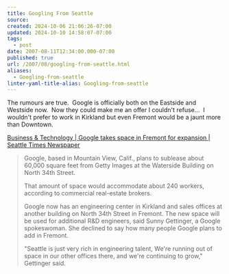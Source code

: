 ```yaml
---
title: Googling From Seattle
source: 
created: 2024-10-06 21:06:26-07:00
updated: 2024-10-10 14:58:07-07:00
tags:
  - post
date: 2007-08-11T12:34:00.000-07:00
published: true
url: /2007/08/googling-from-seattle.html
aliases:
  - Googling-from-seattle
linter-yaml-title-alias: Googling-from-seattle
---
```



The rumours are true.  Google is officially both on the Eastside and Westside now.  Now they could make me an offer I couldn't refuse...  I wouldn't prefer to work in Kirkland but even Fremont would be a jaunt more than Downtown.  
  
[Business & Technology | Google takes space in Fremont for expansion | Seattle Times Newspaper](http://seattletimes.nwsource.com/html/businesstechnology/2003712850_webgoogle18.html)  

> Google, based in Mountain View, Calif., plans to sublease about 60,000 square feet from Getty Images at the Waterside Building on North 34th Street.  
>   
>   
>   
> That amount of space would accommodate about 240 workers, according to commercial real-estate brokers.  
>   
>   
>   
> Google now has an engineering center in Kirkland and sales offices at another building on North 34th Street in Fremont. The new space will be used for additional R&D engineers, said Sunny Gettinger, a Google spokeswoman. She declined to say how many people Google plans to add in Fremont.  
>   
>   
>   
> "Seattle is just very rich in engineering talent, We're running out of space in our other offices there, and we're continuing to grow," Gettinger said.